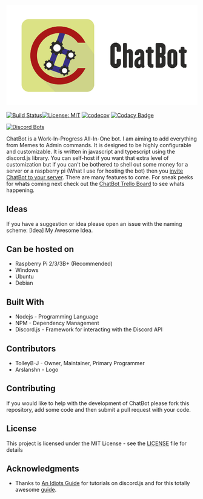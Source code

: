 ![ChatBot](Assets/Artwork/ChatBotReadme.png)

[![Build Status](https://travis-ci.org/TolleyB-J/ChatBot.svg?branch=master)](https://travis-ci.org/TolleyB-J/ChatBot)[![License: MIT](https://img.shields.io/badge/License-MIT-yellow.svg)](https://opensource.org/licenses/MIT) [![codecov](https://codecov.io/gh/TolleyB-J/ChatBot/branch/master/graph/badge.svg)](https://codecov.io/gh/TolleyB-J/ChatBot) [![Codacy Badge](https://api.codacy.com/project/badge/Grade/69226337d08d4d43b4684f84d9c80301)](https://www.codacy.com/app/TolleyB-J/ChatBot?utm_source=github.com&amp;utm_medium=referral&amp;utm_content=TolleyB-J/ChatBot&amp;utm_campaign=Badge_Grade)  

[![Discord Bots](https://discordbots.org/api/widget/449600396768313354.svg)](https://discordbots.org/bot/449600396768313354)

ChatBot is a Work-In-Progress All-In-One bot. I am aiming to add everything from Memes to Admin commands. It is designed to be highly configurable and customizable. It is written in javascript and typescript using the discord.js library. You can self-host if you want that extra level of customization but if you can't be bothered to shell out some money for a server or a raspberry pi (What I use for hosting the bot) then you [invite ChatBot to your server](https://discordapp.com/api/oauth2/authorize?client_id=449600396768313354&permissions=8&scope=bot). There are many features to come. For sneak peeks for whats coming next check out the [ChatBot Trello Board](https://trello.com/b/xvsSdqai/chatbot) to see whats happening.

## Ideas

If you have a suggestion or idea please open an issue with the naming scheme: [Idea] My Awesome Idea.

## Can be hosted on

- Raspberry Pi 2/3/3B+ (Recommended)
- Windows
- Ubuntu
- Debian

## Built With

- Nodejs - Programming Language
- NPM - Dependency Management
- Discord.js - Framework for interacting with the Discord API

## Contributors

- TolleyB-J - Owner, Maintainer, Primary Programmer
- Arslanshn - Logo

## Contributing

If you would like to help with the development of ChatBot please fork this repository, add some code and then submit a pull request with your code.

## License

This project is licensed under the MIT License - see the [LICENSE](LICENSE) file for details

## Acknowledgments

- Thanks to [An Idiots Guide](https://www.youtube.com/channel/UCLun-hgcYUgNvCCj4sIa-jA) for tutorials on discord.js and for this totally awesome [guide](https://anidiots.guide/).

